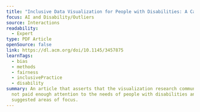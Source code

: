 ```yaml
---
title: "Inclusive Data Visualization for People with Disabilities: A Call to Action"
focus: AI and Disability/Outliers
source: Interactions
readability:
  - Expert
type: PDF Article
openSource: false
link: https://dl.acm.org/doi/10.1145/3457875
learnTags:
  - bias
  - methods
  - fairness
  - inclusivePractice
  - disability
summary: An article that asserts that the visualization research community has
  not paid enough attention to the needs of people with disabilities and offers
  suggested areas of focus.
---
```

